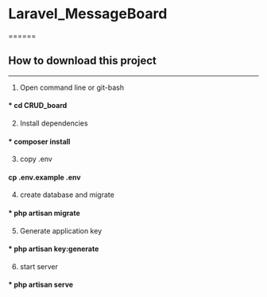 # Laravel_MessageBoard
======

## How to download this project
----
1. Open command line or git-bash
####     * cd CRUD_board

2. Install dependencies
####     * composer install

3. copy .env
####     cp .env.example .env

4. create database and migrate
####     * php artisan migrate

5. Generate application key
####     * php artisan key:generate

6. start server
####     * php artisan serve
